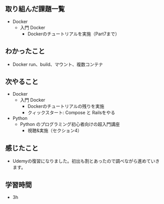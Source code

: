 ## 取り組んだ課題一覧
- Docker
  - 入門 Docker
    - Dockerのチュートリアルを実施（Part7まで）
## わかったこと
- Docker run、build、マウント、複数コンテナ
## 次やること
- Docker
  - 入門 Docker
    - Dockerのチュートリアルの残りを実施
    - クィックスタート: Compose と Railsをやる
- Python
  - Python のプログラミング初心者向けの超入門講座
    - 視聴&実施（セクション4）
## 感じたこと
- Udemyの復習になりました。初出も割とあったので調べながら進めていきます。
## 学習時間
- 3h